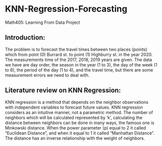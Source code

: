 # KNN-Regression-Forecasting
Math405: Learning From Data Project

## Introduction:

The problem is to forecast the travel times between two places (points) which from point (0) Burrard st. to point (1) Highburry st. in the year 2020. The measurements time of the 2017, 2018, 2019 years are given.
The data we have are day order, the season in the year (1 to 3), the day of the week (1 to 6), the period of the day (1 to 4), and the travel time, but there are some measurement errors we need to deal with.


## Literature review on KNN Regression:

KNN regression is a method that depends on the neighbor observations with independent variables to forecast future values. KNN regression considers as an intuitive manner, not a parametric method.
The number of neighbors which will be calculated represented by ‘k’, calculating the distance between neighbors can be done in many ways, the famous one is Minkowski distance. When the power parameter (p) equal to 2 it called “Euclidean Distance”, and when it equal to 1 it called “Manhattan Distance”. The distance has an inverse relationship with the weight of neighbors.
